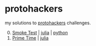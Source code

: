# protohackers

my solutions to [protohackers](https://protohackers.com/) challenges.

0. [Smoke Test](https://protohackers.com/problem/0) | [julia](/0-smoke-test/server.jl) |  [python](/0-smoke-test/server.py)
1. [Prime Time](https://protohackers.com/problem/1) | [julia](/1-prime-time/server.jl)